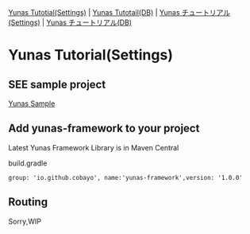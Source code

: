 [Yunas Tutotial(Settings)](./index.md) | [Yunas Tutotail(DB)](./index.md) | [Yunas チュートリアル(Settings)](./index.md) | [Yunas チュートリアル(DB)](./index.md)
# Yunas Tutorial(Settings)

## SEE sample project
[Yunas Sample](https://github.com/cobayo/yunas-sample)

## Add yunas-framework to your project
Latest Yunas Framework Library is in Maven Central  

build.gradle
```
group: 'io.github.cobayo', name:'yunas-framework',version: '1.0.0'
```

## Routing
Sorry,WIP



